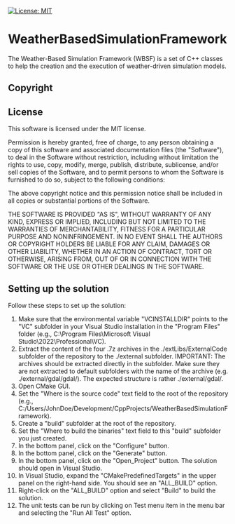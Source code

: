 [![License: MIT](https://img.shields.io/badge/License-MIT-yellow.svg)](https://opensource.org/licenses/MIT)

# WeatherBasedSimulationFramework

The Weather-Based Simulation Framework (WBSF) is a set of C++ classes to help the creation and the execution of weather-driven simulation models.

## Copyright


## License

This software is licensed under the MIT license. 

Permission is hereby granted, free of charge, to any person obtaining a copy
of this software and associated documentation files (the "Software"), to deal
in the Software without restriction, including without limitation the rights
to use, copy, modify, merge, publish, distribute, sublicense, and/or sell
copies of the Software, and to permit persons to whom the Software is
furnished to do so, subject to the following conditions:

The above copyright notice and this permission notice shall be included in all
copies or substantial portions of the Software.

THE SOFTWARE IS PROVIDED "AS IS", WITHOUT WARRANTY OF ANY KIND, EXPRESS OR
IMPLIED, INCLUDING BUT NOT LIMITED TO THE WARRANTIES OF MERCHANTABILITY,
FITNESS FOR A PARTICULAR PURPOSE AND NONINFRINGEMENT. IN NO EVENT SHALL THE
AUTHORS OR COPYRIGHT HOLDERS BE LIABLE FOR ANY CLAIM, DAMAGES OR OTHER
LIABILITY, WHETHER IN AN ACTION OF CONTRACT, TORT OR OTHERWISE, ARISING FROM,
OUT OF OR IN CONNECTION WITH THE SOFTWARE OR THE USE OR OTHER DEALINGS IN THE
SOFTWARE.


## Setting up the solution

Follow these steps to set up the solution:

1. Make sure that the environmental variable "VCINSTALLDIR" points to the "VC" subfolder in your Visual Studio installation in the "Program Files" folder (e.g., C:\Program Files\Microsoft Visual Studio\2022\Professional\VC).
2. Extract the content of the four .7z archives in the ./extLibs/ExternalCode subfolder of the repository to the ./external subfolder. IMPORTANT: The archives should be extracted directly in the subfolder. Make sure they are not extracted to default subfolders with the name of the archive (e.g. ./external/gdal/gdal/). The expected structure is rather ./external/gdal/.
3. Open CMake GUI.
4. Set the "Where is the source code" text field to the root of the repository (e.g., C:/Users/JohnDoe/Development/CppProjects/WeatherBasedSimulationFramework).
5. Create a "build" subfolder at the root of the repository.
5. Set the "Where to build the binaries" text field to this "build" subfolder you just created.
6. In the bottom panel, click on the "Configure" button.
7. In the bottom panel, click on the "Generate" button.
8. In the bottom panel, click on the "Open_Project" button. The solution should open in Visual Studio.
9. In Visual Studio, expand the "CMakePredefinedTargets" in the upper panel on the right-hand side. You should see an "ALL_BUILD" option.
10. Right-click on the "ALL_BUILD" option and select "Build" to build the solution. 
11. The unit tests can be run by clicking on Test menu item in the menu bar and selecting the "Run All Test" option.
